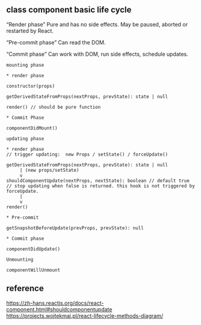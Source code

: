 ## class component basic life cycle

“Render phase”
Pure and has no side effects. May be paused, aborted or restarted by React.

“Pre-commit phase”
Can read the DOM.

“Commit phase”
Can work with DOM, run side effects, schedule updates.

```
mounting phase

* render phase

constructor(props)

getDerivedStateFromProps(nextProps, prevState): state | null

render() // should be pure function

* Commit Phase

componentDidMount()
```

```
updating phase

* render phase
// trigger updating:  new Props / setState() / forceUpdate()

getDerivedStateFromProps(nextProps, prevState): state | null
     | (new props/setState)
     v
shouldComponentUpdate(nextProps, nextState): boolean // default true
// stop updating when false is returned. this hook is not triggered by forceUpdate.
     |
     v
render()

* Pre-commit

getSnapshotBeforeUpdate(prevProps, prevState): null

* Commit phase

componentDidUpdate()
```

```
Unmounting

componentWillUnmount
```


## reference

https://zh-hans.reactjs.org/docs/react-component.html#shouldcomponentupdate
https://projects.wojtekmaj.pl/react-lifecycle-methods-diagram/
